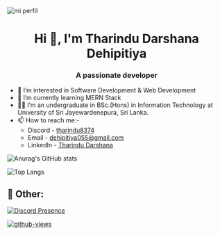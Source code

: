 ![mi perfil](https://res.cloudinary.com/superfolio/image/upload/v1620689979/68747470733a2f2f692e70696e696d672e636f6d2f6f726967696e616c732f63362f33332f63322f63363333633230656465383266306530636564376435373064626533613166332e676966_yjuh2s.gif)


<h1 align="center">Hi 👋, I'm Tharindu Darshana Dehipitiya</h1>
<h3 align="center">A passionate developer</h3>

- 👀 I’m interested in Software Development & Web Development
- 🌱 I’m currently learning MERN Stack
- 👨‍🎓 I’m an undergraduate in BSc.(Hons) in Information Technology at University of Sri Jayewardenepura, Sri Lanka.
- 📫 How to reach me:-
     - Discord -  [tharindu8374](https://discord.com/users/1111999629572190269)
     - Email - dehipitiya055@gmail.com
     - LinkedIn - [Tharindu Darshana](https://www.linkedin.com/in/tharindu-darshana-4ba32021b/)

![Anurag's GitHub stats](https://github-readme-stats.vercel.app/api?username=1234Tharindu&show_icons=true&theme=radical)

![Top Langs](https://github-readme-stats.vercel.app/api/top-langs/?username=1234Tharindu&layout=compact&show_icons=true&theme=radical)


## 📜 Other:


[![Discord Presence](https://lanyard.cnrad.dev/api/1111999629572190269)](https://discord.com/users/1111999629572190269)

[![github-views](https://komarev.com/ghpvc/?username=1234Tharindu&style=for-the-badge)](https://github.com/1234Tharindu)
